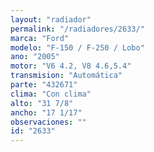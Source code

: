 ```yaml
---
layout: "radiador"
permalink: "/radiadores/2633/"
marca: "Ford"
modelo: "F-150 / F-250 / Lobo"
ano: "2005"
motor: "V6 4.2, V8 4.6,5.4"
transmision: "Automática"
parte: "432671"
clima: "Con clima"
alto: "31 7/8"
ancho: "17 1/17"
observaciones: ""
id: "2633"
---
```


